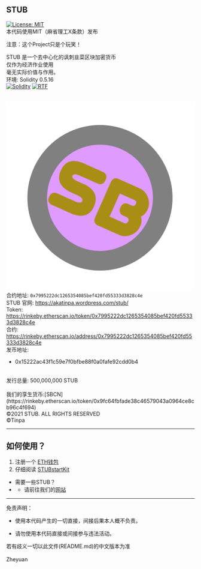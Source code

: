 ## STUB
[![License: MIT](https://img.shields.io/badge/License-MIT-yellow.svg)](https://opensource.org/licenses/MIT)<br>
本代码使用MIT（麻省理工X条款）发布<br>

注意：这个Project只是个玩笑！<br>

STUB 是一个去中心化的讽刺韭菜区块加密货币<br>
仅作为经济作业使用<br>
毫无实际价值与作用。<br>
环境: Solidity 0.5.16<br>
[![Solidity](https://img.shields.io/badge/language-Solidity-AA6746.svg)](https://github.com/ethereum/solidity)
[![RTF](https://img.shields.io/badge/language-RTF-ccc.svg)](http://download.microsoft.com/download/5/d/d/5dd33fdf-91f5-496d-9884-0a0b0ee698bb/%5BMS-OXRTFEX%5D.pdf)<br>
<br>


![STUB](https://raw.githubusercontent.com/Tinpa/STUB/main/STUB.png)<br>
合约地址: `0x7995222dc1265354085bef420fd55333d3828c4e`<br>
STUB 官网: https://akatinpa.wordpress.com/stub/<br>
Token: https://rinkeby.etherscan.io/token/0x7995222dc1265354085bef420fd55333d3828c4e<br>
合约: https://rinkeby.etherscan.io/address/0x7995222dc1265354085bef420fd55333d3828c4e<br>
发币地址: <br>
* 0x15222ac43f1c59e7f0bfbe88f0a0fafe92cdd0b4
<br>
发行总量: 500,000,000 STUB<br>
<br>
我们的孪生货币:[SBCN](https://rinkeby.etherscan.io/token/0x9fc64fbfade38c46579043a0964ce8cb96c4f694) <br>
©2021 STUB. ALL RIGHTS RESERVED<br>
©Tinpa<br>

****
## 如何使用？
1. 注册一个 [ETH钱包](https://ethereum.org/wallets/)<br>
2. 仔细阅读 [STUBstartKit](https://github.com/Tinpa/STUB/blob/main/STUBstartKit.png)<br>

* 需要一些STUB？<br>
* * 请前往我们的[网站](https://akatinpa.wordpress.com/stub)<br>



****

免责声明：

* 使用本代码产生的一切直接，间接后果本人概不负责。

* 请勿使用本代码直接或间接参与违法活动。

若有歧义一切以此文件(README.md)的中文版本为准<br>
<br>
Zheyuan
